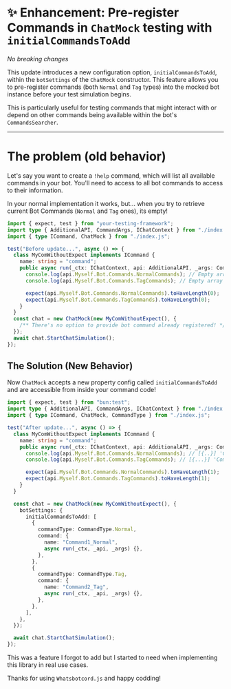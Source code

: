 # ✨ Enhancement: Pre-register Commands in `ChatMock` testing with `initialCommandsToAdd`

_No breaking changes_

This update introduces a new configuration option, `initialCommandsToAdd`, within the `botSettings` of the `ChatMock` constructor. This feature allows you to pre-register commands (both `Normal` and `Tag` types) into the mocked bot instance before your test simulation begins.

This is particularly useful for testing commands that might interact with or depend on other commands being available within the bot's `CommandsSearcher`.

---

# The problem (old behavior)

Let's say you want to create a `!help` command, which will list all available commands in your
bot. You'll need to access to all bot commands to access to their information.

In your normal implementation it works, but... when you try to retrieve current Bot Commands (`Normal` and `Tag` ones), its empty!

```ts
import { expect, test } from "your-testing-framework";
import type { AdditionalAPI, CommandArgs, IChatContext } from "./index.js";
import { type ICommand, ChatMock } from "./index.js";

test("Before update...", async () => {
  class MyComWithoutExpect implements ICommand {
    name: string = "command";
    public async run(_ctx: IChatContext, api: AdditionalAPI, _args: CommandArgs): Promise<void> {
      console.log(api.Myself.Bot.Commands.NormalCommands); // Empty array []
      console.log(api.Myself.Bot.Commands.TagCommands); // Empty array []

      expect(api.Myself.Bot.Commands.NormalCommands).toHaveLength(0);
      expect(api.Myself.Bot.Commands.TagCommands).toHaveLength(0);
    }
  }
  const chat = new ChatMock(new MyComWithoutExpect(), {
    /** There's no option to provide bot command already registered! */
  });
  await chat.StartChatSimulation();
});
```

## The Solution (New Behavior)

Now `ChatMock` accepts a new property config called `initialCommandsToAdd` and are accessible from inside
your command code!

```ts
import { expect, test } from "bun:test";
import type { AdditionalAPI, CommandArgs, IChatContext } from "./index.js";
import { type ICommand, ChatMock, CommandType } from "./index.js";

test("After update...", async () => {
  class MyComWithoutExpect implements ICommand {
    name: string = "command";
    public async run(_ctx: IChatContext, api: AdditionalAPI, _args: CommandArgs): Promise<void> {
      console.log(api.Myself.Bot.Commands.NormalCommands); // [{..}] 'Command1_Normal' Obj
      console.log(api.Myself.Bot.Commands.TagCommands); // [{...}] 'Command2_Tag' Obj

      expect(api.Myself.Bot.Commands.NormalCommands).toHaveLength(1);
      expect(api.Myself.Bot.Commands.TagCommands).toHaveLength(1);
    }
  }

  const chat = new ChatMock(new MyComWithoutExpect(), {
    botSettings: {
      initialCommandsToAdd: [
        {
          commandType: CommandType.Normal,
          command: {
            name: "Command1_Normal",
            async run(_ctx, _api, _args) {},
          },
        },
        {
          commandType: CommandType.Tag,
          command: {
            name: "Command2_Tag",
            async run(_ctx, _api, _args) {},
          },
        },
      ],
    },
  });

  await chat.StartChatSimulation();
});
```

This was a feature I forgot to add but I started to need when implementing this library in real use cases.

Thanks for using `Whatsbotcord.js` and happy codding!
